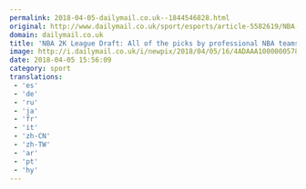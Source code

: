 ```yaml
---
permalink: 2018-04-05-dailymail.co.uk--1844546828.html
original: http://www.dailymail.co.uk/sport/esports/article-5582619/NBA-2K-League-Draft-picks-professional-NBA-teams.html?ITO=1490&ns_mchannel=rss&ns_campaign=1490
domain: dailymail.co.uk
title: 'NBA 2K League Draft: All of the picks by professional NBA teams'
image: http://i.dailymail.co.uk/i/newpix/2018/04/05/16/4ADAAA1000000578-0-image-a-49_1522942705663.jpg
date: 2018-04-05 15:56:09
category: sport
translations: 
 - 'es'
 - 'de'
 - 'ru'
 - 'ja'
 - 'fr'
 - 'it'
 - 'zh-CN'
 - 'zh-TW'
 - 'ar'
 - 'pt'
 - 'hy'
---
```


